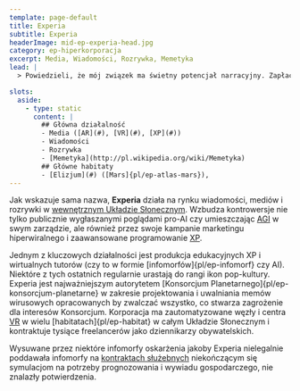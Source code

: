 ```yaml
---
template: page-default
title: Experia
subtitle: Experia
headerImage: mid-ep-experia-head.jpg
category: ep-hiperkorporacja
excerpt: Media, Wiadomości, Rozrywka, Memetyka
lead: |
  > Powiedzieli, że mój związek ma świetny potencjał narracyjny. Zapłacili za rozstanie, dorzucili nową twarz dla byłej i podpisaliśmy umowę na sezon drugi. Teraz gram konkurencyjnego kochanka — samego siebie, tylko innego.

slots:
  aside:
    - type: static
      content: |
        ## Główna działalność
        - Media ([AR](#), [VR](#), [XP](#))
        - Wiadomości
        - Rozrywka
        - [Memetyka](http://pl.wikipedia.org/wiki/Memetyka)        
        ## Główne habitaty
        - [Elizjum](#) ([Mars]{pl/ep-atlas-mars}), 
---
```

Jak wskazuje sama nazwa, **Experia** działa na rynku wiadomości, mediów i rozrywki w [wewnętrznym Układzie Słonecznym]((#)). Wzbudza kontrowersje nie tylko publicznie wygłaszanymi poglądami pro-AI czy umieszczając [AGI](#) w swym zarządzie, ale również przez swoje kampanie marketingu hiperwiralnego i zaawansowane programowanie [XP](#).

Jednym z kluczowych działalności jest produkcja edukacyjnych XP i wirtualnych tutorów (czy to w formie [infomorfów]{pl/ep-infomorf} czy AI). Niektóre z tych ostatnich regularnie urastają do rangi ikon pop-kultury. Experia jest najważniejszym autorytetem [Konsorcjum Planetarnego]{pl/ep-konsorcjum-planetarne} w zakresie projektowania i uwalniania memów wirusowych opracowanych by zwalczać wszystko, co stwarza zagrożenie dla interesów Konsorcjum. Korporacja ma zautomatyzowane węzły i centra [VR](#) w wielu [habitatach]{pl/ep-habitat} w całym Układzie Słonecznym i kontraktuje tysiące freelancerów jako dziennikarzy obywatelskich.

Wysuwane przez niektóre infomorfy oskarżenia jakoby Experia nielegalnie poddawała infomorfy na [kontraktach służebnych](#) niekończącym się symulacjom na potrzeby prognozowania i wywiadu gospodarczego, nie znalazły potwierdzenia.
